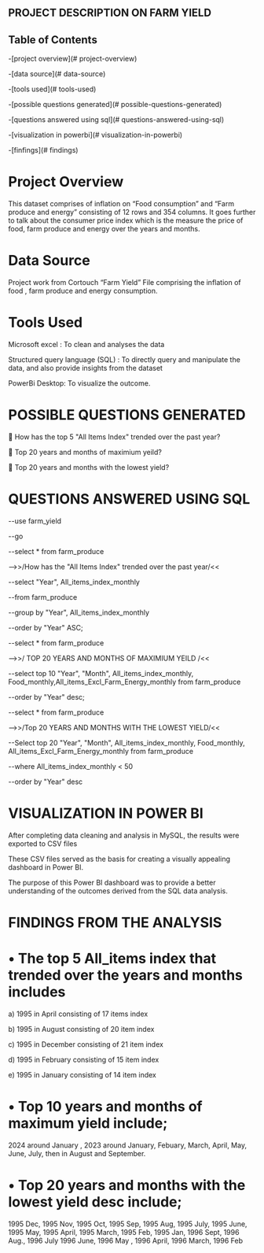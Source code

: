 ## PROJECT DESCRIPTION ON FARM YIELD

## Table of Contents

-[project overview](# project-overview)

-[data source](# data-source)

-[tools used](# tools-used)

-[possible questions generated](# possible-questions-generated)

-[questions answered using sql](# questions-answered-using-sql)

-[visualization in powerbi](# visualization-in-powerbi)

-[finfings](# findings)



# Project Overview

This dataset comprises of inflation on “Food consumption” and “Farm produce and energy” consisting of 12 rows and 354 columns.
It goes further to talk about the consumer price index which is the measure the price of food,  farm produce and energy over the years and months.

# Data Source

Project work from Cortouch  “Farm Yield” File comprising the inflation of food ,  farm produce and energy consumption.

# Tools Used

Microsoft excel : To clean and analyses the data

Structured query language (SQL) : To directly query and manipulate the data, and also provide insights from the dataset

PowerBi Desktop: To visualize the outcome.

# POSSIBLE QUESTIONS GENERATED 

	How has the top 5 "All Items Index" trended over the past year?

	Top 20 years and months of maximium yeild?

	Top 20 years and months with the lowest yield?


# QUESTIONS ANSWERED USING SQL

--use farm_yield

--go

--select * from farm_produce

-->>/How has the "All Items Index" trended over the past year/<<

--select "Year", All_items_index_monthly

--from farm_produce

--group by "Year", All_items_index_monthly

--order by "Year" ASC;


--select * from farm_produce

-->>/ TOP 20 YEARS AND MONTHS OF MAXIMIUM YEILD /<<

--select top 10 "Year", "Month", All_items_index_monthly, Food_monthly,All_items_Excl_Farm_Energy_monthly from farm_produce

--order by "Year" desc;

--select * from farm_produce

-->>/Top 20 YEARS AND MONTHS WITH THE LOWEST YIELD/<<

--Select top 20 "Year", "Month", All_items_index_monthly, Food_monthly, All_items_Excl_Farm_Energy_monthly from farm_produce

--where All_items_index_monthly < 50

--order by "Year" desc

# VISUALIZATION IN POWER BI

After completing data cleaning and analysis in MySQL, the results were exported to CSV files

These CSV files served as the basis for creating a visually appealing dashboard in Power BI.

The purpose of this Power BI dashboard was to provide a better understanding of the outcomes derived from the SQL data analysis.

# FINDINGS FROM THE ANALYSIS

# •	The top 5 All_items index that trended over the years and months includes

a)	1995 in April consisting of 17 items index

b)	1995 in August consisting of 20 item index

c)	1995 in December consisting of 21 item index

d)	1995 in February consisting of 15 item index

e)	1995 in January consisting of 14 item index 

# •	Top 10 years and months of maximum yield include; 

2024 around January , 2023 around January, Febuary, March, April, May, June, July, then in August and September.

# •	Top 20 years and months with the lowest yield desc include;

1995 Dec, 1995 Nov, 1995 Oct, 1995 Sep, 1995 Aug, 1995 July, 1995 June, 1995 May, 1995 April, 1995 March, 1995 Feb, 1995 Jan, 1996 Sept, 1996 Aug., 1996 July 1996 June, 1996 May ,  1996 April, 1996 March, 1996 Feb

